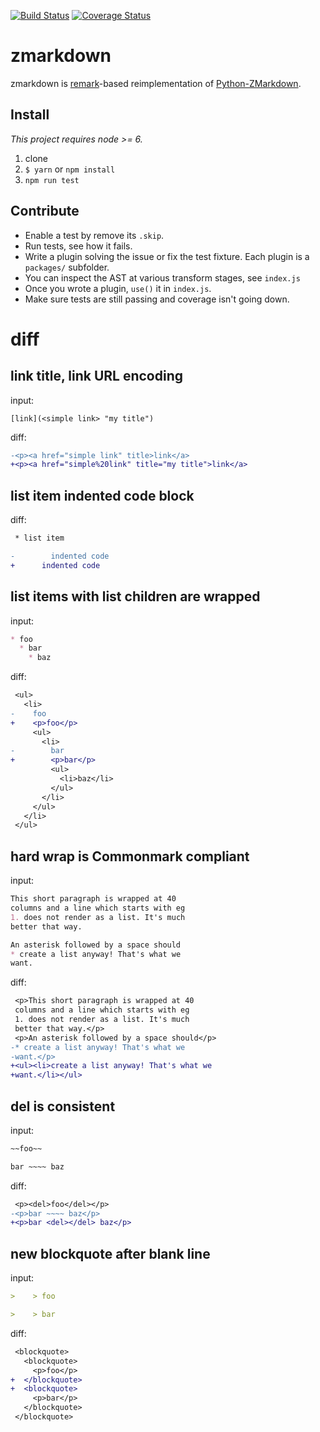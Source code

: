 [![Build Status](https://travis-ci.org/zestedesavoir/zmarkdown.svg?branch=master)](https://travis-ci.org/zestedesavoir/zmarkdown)
[![Coverage Status](https://coveralls.io/repos/zestedesavoir/zmarkdown/badge.svg)](https://coveralls.io/r/zestedesavoir/zmarkdown)

# zmarkdown

zmarkdown is [remark](https://github.com/wooorm/remark)-based reimplementation of [Python-ZMarkdown](https://github.com/zestedesavoir/Python-ZMarkdown).

## Install

*This project requires node >= 6.*

1. clone
2. `$ yarn` or `npm install`
3. `npm run test`

## Contribute

* Enable a test by remove its `.skip`.
* Run tests, see how it fails.
* Write a plugin solving the issue or fix the test fixture. Each plugin is a `packages/` subfolder.
* You can inspect the AST at various transform stages, see `index.js`
* Once you wrote a plugin, `use()` it in `index.js`.
* Make sure tests are still passing and coverage isn't going down.

# diff

## link title, link URL encoding

input:

`[link](<simple link> "my title")`

diff:

```diff
-<p><a href="simple link" title>link</a>
+<p><a href="simple%20link" title="my title">link</a>
```


## list item indented code block

diff:

```diff
 * list item

-        indented code
+      indented code
```

## list items with list children are wrapped

input:

```markdown
* foo
  * bar
    * baz
```

diff:

```diff
 <ul>
   <li>
-    foo
+    <p>foo</p>
     <ul>
       <li>
-        bar
+        <p>bar</p>
         <ul>
           <li>baz</li>
         </ul>
       </li>
     </ul>
   </li>
 </ul>
```

## hard wrap is Commonmark compliant

input:

```markdown
This short paragraph is wrapped at 40
columns and a line which starts with eg
1. does not render as a list. It's much
better that way.

An asterisk followed by a space should
* create a list anyway! That's what we
want.
```

diff:

```diff
 <p>This short paragraph is wrapped at 40
 columns and a line which starts with eg
 1. does not render as a list. It's much
 better that way.</p>
 <p>An asterisk followed by a space should</p>
-* create a list anyway! That's what we
-want.</p>
+<ul><li>create a list anyway! That's what we
+want.</li></ul>
```

## del is consistent

input:

```markdown
~~foo~~

bar ~~~~ baz
```

diff:

```diff
 <p><del>foo</del></p>
-<p>bar ~~~~ baz</p>
+<p>bar <del></del> baz</p>
```

## new blockquote after blank line

input:

```markdown
>    > foo

>    > bar
```

diff:

```diff
 <blockquote>
   <blockquote>
     <p>foo</p>
+  </blockquote>
+  <blockquote>
     <p>bar</p>
   </blockquote>
 </blockquote>
```

